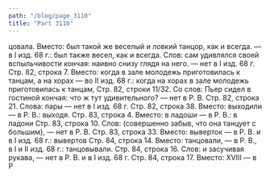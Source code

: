 ```yaml
---
path: "/blog/page_3110"
title: "Part 3110"
---
```


цовала. Вместо: был такой же веселый и ловкий танцор, как и всегда. — в I изд. 68 г.: был также весел, как и всегда. Слов: сам удивлялся своей вспыльчивости кончая: наивно снизу глядя на него. — нет в I изд. 68 г.
Стр. 82, строка 7.
Вместо: когда в зале молодежь приготовилась к танцам, а на хорах — во II изд. 68 г.: когда на хорах в зале молодежь приготовилась к танцам,
Стр. 82, строки 11/32.
Со слов: Пьер сидел в гостиной кончая: что ж тут удивительного? — нет в Р. В.
Стр. 82, строка 21.
Слова: пары — нет в I изд. 68 г.
Стр. 82, строка 38.
Вместо: выходили — в Р. В.: выходя.
Стр. 83, строка 4.
Вместо: в ладоши — в Р. В.: в ладони
Стр. 83, строка 10.
Слов: (совершенно забыв, что она танцует с большим), — нет в Р. В.
Стр. 83, строка 33.
Вместо: выверток — в Р. В. и в I изд. 68 г.: вывертов
Стр. 84, строка 14.
Вместо: танцовали, — в Р. В., в I и II изд. 68 г.: танцовывали.
Стр. 84, строка 16.
Слов: и засучивая рукава, — нет в Р. В. и в I изд. 68 г.
Стр. 84, строка 17.
Вместо: XVIII — в Р
